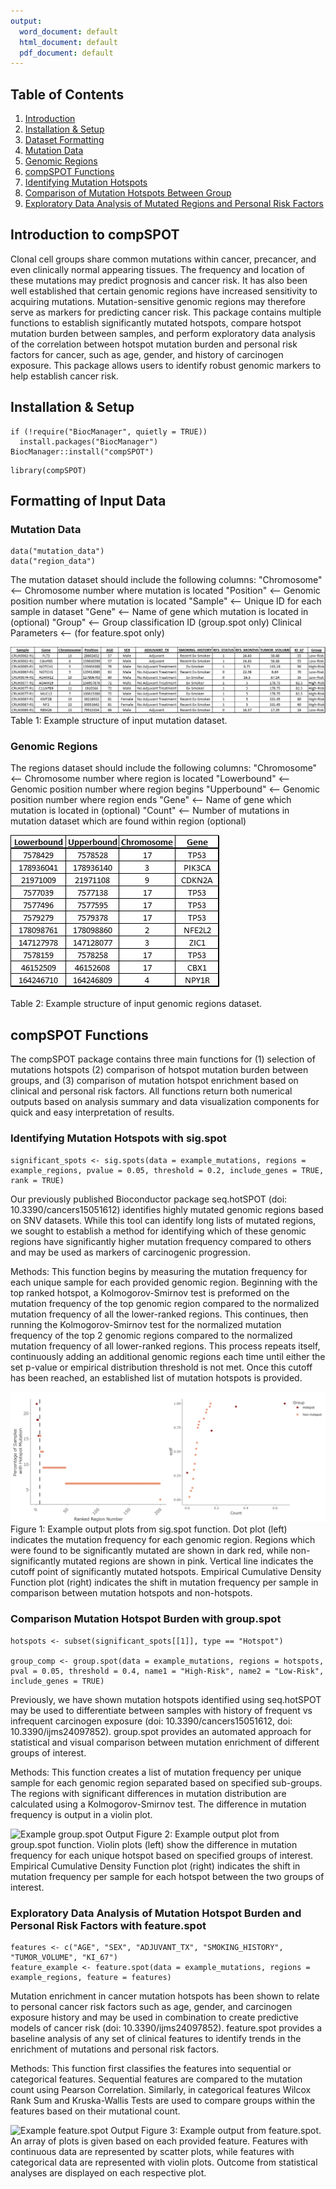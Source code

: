 ```yaml
---
output:
  word_document: default
  html_document: default
  pdf_document: default
---
```


## Table of Contents
1. [Introduction](#introduction)
2. [Installation & Setup](#load_package)
3. [Dataset Formatting](#format_data)
  1. [Mutation Data](#mutation_data)
  2. [Genomic Regions](#region_data)
4. [compSPOT Functions](#functions)
  1. [Identifying Mutation Hotspots](#sig.spot)
  2. [Comparison of Mutation Hotspots Between Group](#group.spot)
  3. [Exploratory Data Analysis of Mutated Regions and Personal Risk Factors](#feature.spot)


## Introduction to compSPOT <a name="introduction"/>

Clonal cell groups share common mutations within cancer, precancer, and even clinically normal appearing tissues. The frequency and location of these mutations may predict prognosis and cancer risk. It has also been well established that certain genomic regions have increased sensitivity to acquiring mutations. Mutation-sensitive genomic regions may therefore serve as markers for predicting cancer risk. This package contains multiple functions to establish significantly mutated hotspots, compare hotspot mutation burden between samples, and perform exploratory data analysis of the correlation between hotspot mutation burden and personal risk factors for cancer, such as age, gender, and history of carcinogen exposure. This package allows users to identify robust genomic markers to help establish cancer risk.


## Installation & Setup <a name="load_package"/>


``` {r install package}
if (!require("BiocManager", quietly = TRUE))
  install.packages("BiocManager")                                                         BiocManager::install("compSPOT")
```

``` {r load library}
library(compSPOT)
```

## Formatting of Input Data <a name = "format_data"/>

### Mutation Data <a name = "mutation_data"/>

``` {r load data}
data("mutation_data")
data("region_data")
```

The mutation dataset should include the following columns:
"Chromosome" <-- Chromosome number where mutation is located
"Position" <-- Genomic position number where mutation is located
"Sample" <-- Unique ID for each sample in dataset
"Gene" <-- Name of gene which mutation is located in (optional)
"Group" <-- Group classification ID (group.spot only) 
Clinical Parameters <-- (for feature.spot only) 

![](example_mutation_data.png)
Table 1: Example structure of input mutation dataset.

### Genomic Regions <a name = "region_data"/>

The regions dataset should include the following columns:
"Chromosome" <-- Chromosome number where region is located
"Lowerbound" <-- Genomic position number where region begins
"Upperbound" <-- Genomic position number where region ends
"Gene" <-- Name of gene which mutation is located in (optional)
"Count" <-- Number of mutations in mutation dataset which are found within region (optional)


![](example_region_data.png)

Table 2: Example structure of input genomic regions dataset.

## compSPOT Functions <a name = "functions"/>

The compSPOT package contains three main functions for (1) selection of mutations hotspots
(2) comparison of hotspot mutation burden between groups, and (3) comparison of mutation hotspot
enrichment based on clinical and personal risk factors. All functions return both numerical outputs
based on analysis summary and data visualization components for quick and easy interpretation of results.

### Identifying Mutation Hotspots with sig.spot <a name = "sig.spot"/>

```{r sig.spots}
significant_spots <- sig.spots(data = example_mutations, regions = example_regions, pvalue = 0.05, threshold = 0.2, include_genes = TRUE, rank = TRUE)
```

Our previously published Bioconductor package seq.hotSPOT (doi: 10.3390/cancers15051612) identifies highly mutated genomic regions based on SNV datasets. While this tool can identify long lists of mutated regions, we sought to establish a method for identifying which of these genomic regions have significantly higher mutation frequency compared to others and may be used as markers of carcinogenic progression.


Methods: This function begins by measuring the mutation frequency for each unique sample for each provided genomic region. Beginning with the top ranked hotspot, a Kolmogorov-Smirnov test is preformed on the mutation frequency of the top genomic region compared to the normalized mutation frequency of all the lower-ranked regions. This continues, then running the Kolmogorov-Smirnov test for the normalized mutation frequency of the top 2 genomic regions compared to the normalized mutation frequency of all lower-ranked regions. This process repeats itself, continuously adding an additional genomic regions each time until either the set p-value or empirical distribution threshold is not met. Once this cutoff has been reached, an established list of mutation hotspots is provided.



![Example sig.spot Output](sig.spot_output.png)
Figure 1: Example output plots from sig.spot function. Dot plot (left) indicates the mutation frequency for each genomic region. Regions which were found to be significantly mutated are shown in dark red, while non-significantly mutated regions are shown in pink. Vertical line indicates the cutoff point of significantly mutated hotspots. Empirical Cumulative Density Function plot (right) indicates the shift in mutation frequency per sample in comparison between mutation hotspots and non-hotspots.

### Comparison Mutation Hotspot Burden with group.spot <a name = "group.spot"/>

```{r group.spot}
hotspots <- subset(significant_spots[[1]], type == "Hotspot")

group_comp <- group.spot(data = example_mutations, regions = hotspots, pval = 0.05, threshold = 0.4, name1 = "High-Risk", name2 = "Low-Risk", include_genes = TRUE)
```

Previously, we have shown mutation hotspots identified using seq.hotSPOT may be used to differentiate between samples with history of frequent vs infrequent carcinogen exposure (doi: 10.3390/cancers15051612, doi: 10.3390/ijms24097852). group.spot provides an automated approach for statistical and visual comparison between mutation enrichment of different groups of interest.


Methods: This function creates a list of mutation frequency per unique sample for each genomic region separated based on specified sub-groups. The regions with significant differences in mutation distribution are calculated using a Kolmogorov-Smirnov test. The difference in mutation frequency is output in a violin plot.

![Example group.spot Output](group.spot_output.png)
Figure 2: Example output plot from group.spot function. Violin plots (left) show the difference in mutation frequency for each unique hotspot based on specified groups of interest. Empirical Cumulative Density Function plot (right) indicates the shift in mutation frequency per sample for each hotspot between the two groups of interest.

### Exploratory Data Analysis of Mutation Hotspot Burden and Personal Risk Factors with feature.spot <a name = "feature.spot"/>

```{r feature.spot}
features <- c("AGE", "SEX", "ADJUVANT_TX", "SMOKING_HISTORY", "TUMOR_VOLUME", "KI_67")
feature_example <- feature.spot(data = example_mutations, regions = example_regions, feature = features)
```

Mutation enrichment in cancer mutation hotspots has been shown to relate to personal cancer risk factors such as age, gender, and carcinogen exposure history and may be used in combination to create predictive models of cancer risk (doi: 10.3390/ijms24097852). feature.spot provides a baseline analysis of any set of clinical features to identify trends in the enrichment of mutations and personal risk factors.

Methods: This function first classifies the features into sequential or categorical features. Sequential features are compared to the mutation count using Pearson Correlation. Similarly, in categorical features Wilcox Rank Sum and Kruska-Wallis Tests are used to compare groups within the features based on their mutational count. 


![Example feature.spot Output](feature.spot_output.png)
Figure 3: Example output from feature.spot. An array of plots is given based on each provided feature. Features with continuous data are represented by scatter plots, while features with categorical data are represented with violin plots. Outcome from statistical analyses are displayed on each respective plot.



